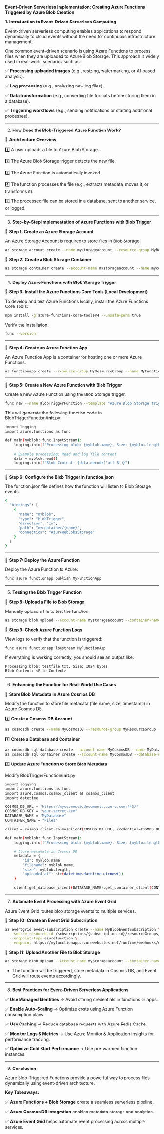 **Event-Driven Serverless Implementation: Creating Azure Functions Triggered by Azure Blob Creation**

**1. Introduction to Event-Driven Serverless Computing**

Event-driven serverless computing enables applications to respond dynamically to cloud events without the need for continuous infrastructure management.

One common event-driven scenario is using Azure Functions to process files when they are uploaded to Azure Blob Storage. This approach is widely used in real-world scenarios such as:

✅ **Processing uploaded images** (e.g., resizing, watermarking, or AI-based analysis).

✅ **Log processing** (e.g., analyzing new log files).

✅ **Data transformation** (e.g., converting file formats before storing them in a database).

✅ **Triggering workflows** (e.g., sending notifications or starting additional processes).

---

2. **How Does the Blob-Triggered Azure Function Work?**

📌 **Architecture Overview**

1️⃣ A user uploads a file to Azure Blob Storage.

2️⃣ The Azure Blob Storage trigger detects the new file.

3️⃣ The Azure Function is automatically invoked.

4️⃣ The function processes the file (e.g., extracts metadata, moves it, or transforms it).

5️⃣ The processed file can be stored in a database, sent to another service, or logged.

---

3. **Step-by-Step Implementation of Azure Functions with Blob Trigger**

🔹 **Step 1: Create an Azure Storage Account**

An Azure Storage Account is required to store files in Blob Storage.

```bash
az storage account create --name mystorageaccount --resource-group MyResourceGroup --location eastus --sku Standard_LRS
```

🔹 **Step 2: Create a Blob Storage Container**

```bash
az storage container create --account-name mystorageaccount --name mycontainer
```

---

4. **Deploy Azure Functions with Blob Storage Trigger**

🔹 **Step 3: Install the Azure Functions Core Tools (Local Development)**

To develop and test Azure Functions locally, install the Azure Functions Core Tools:

```bash
npm install -g azure-functions-core-tools@4 --unsafe-perm true
```

Verify the installation:

```bash
func --version
```

---

🔹 **Step 4: Create an Azure Function App**

An Azure Function App is a container for hosting one or more Azure Functions.

```bash
az functionapp create --resource-group MyResourceGroup --name MyFunctionApp --storage-account mystorageaccount --runtime python
```

---

🔹 **Step 5: Create a New Azure Function with Blob Trigger**

Create a new Azure Function using the Blob Storage trigger.

```bash
func new --name BlobTriggerFunction --template "Azure Blob Storage trigger" --language Python
```

This will generate the following function code in BlobTriggerFunction/__init__.py:

```bash
import logging
import azure.functions as func

def main(myblob: func.InputStream):
    logging.info(f"Processing blob: {myblob.name}, Size: {myblob.length} bytes")
    
    # Example processing: Read and log file content
    data = myblob.read()
    logging.info(f"Blob Content: {data.decode('utf-8')}")
```

---

🔹 **Step 6: Configure the Blob Trigger in function.json**

The function.json file defines how the function will listen to Blob Storage events.

```bash
{
  "bindings": [
    {
      "name": "myblob",
      "type": "blobTrigger",
      "direction": "in",
      "path": "mycontainer/{name}",
      "connection": "AzureWebJobsStorage"
    }
  ]
}
```

---

🔹 **Step 7: Deploy the Azure Function**

Deploy the Azure Function to Azure:

```bash
func azure functionapp publish MyFunctionApp
```

---

5. **Testing the Blob Trigger Function**

🔹 **Step 8: Upload a File to Blob Storage**

Manually upload a file to test the function:

```bash
az storage blob upload --account-name mystorageaccount --container-name mycontainer --name testfile.txt --file ./testfile.txt
```

🔹 **Step 9: Check Azure Function Logs**

View logs to verify that the function is triggered:

```bash
func azure functionapp logstream MyFunctionApp
```

If everything is working correctly, you should see an output like:

```bash
Processing blob: testfile.txt, Size: 1024 bytes
Blob Content: <File Content>
```

---

6. **Enhancing the Function for Real-World Use Cases**

🔹 **Store Blob Metadata in Azure Cosmos DB**

Modify the function to store file metadata (file name, size, timestamp) in Azure Cosmos DB.

1️⃣ **Create a Cosmos DB Account**

```bash
az cosmosdb create --name MyCosmosDB --resource-group MyResourceGroup --kind GlobalDocumentDB
```

2️⃣ **Create a Database and Container**

```bash
az cosmosdb sql database create --account-name MyCosmosDB --name MyDatabase --resource-group MyResourceGroup
az cosmosdb sql container create --account-name MyCosmosDB --database-name MyDatabase --name Files --partition-key-path "/id" --resource-group MyResourceGroup
```

3️⃣ **Update Azure Function to Store Blob Metadata**

Modify BlobTriggerFunction/__init__.py:

```bash
import logging
import azure.functions as func
import azure.cosmos.cosmos_client as cosmos_client
import datetime

COSMOS_DB_URL = "https://mycosmosdb.documents.azure.com:443/"
COSMOS_DB_KEY = "your-secret-key"
DATABASE_NAME = "MyDatabase"
CONTAINER_NAME = "Files"

client = cosmos_client.CosmosClient(COSMOS_DB_URL, credential=COSMOS_DB_KEY)

def main(myblob: func.InputStream):
    logging.info(f"Processing blob: {myblob.name}, Size: {myblob.length} bytes")

    # Store metadata in Cosmos DB
    metadata = {
        "id": myblob.name,
        "filename": myblob.name,
        "size": myblob.length,
        "uploaded_at": str(datetime.datetime.utcnow())
    }

    client.get_database_client(DATABASE_NAME).get_container_client(CONTAINER_NAME).create_item(metadata)
```

---

7. **Automate Event Processing with Azure Event Grid**

Azure Event Grid routes blob storage events to multiple services.

🔹 **Step 10: Create an Event Grid Subscription**

```bash
az eventgrid event-subscription create --name MyBlobEventSubscription \
  --source-resource-id /subscriptions/{subscription-id}/resourceGroups/MyResourceGroup/providers/Microsoft.Storage/storageAccounts/mystorageaccount \
  --endpoint-type azurefunction \
  --endpoint https://myfunctionapp.azurewebsites.net/runtime/webhooks/eventgrid
```

🔹 **Step 11: Upload Another File to Blob Storage**

```bash
az storage blob upload --account-name mystorageaccount --container-name mycontainer --name newfile.txt --file ./newfile.txt
```

   - The function will be triggered, store metadata in Cosmos DB, and Event Grid will route events accordingly.

---

8. **Best Practices for Event-Driven Serverless Applications**

✅ **Use Managed Identities** → Avoid storing credentials in functions or apps.

✅ **Enable Auto-Scaling** → Optimize costs using Azure Function consumption plans.

✅ **Use Caching** → Reduce database requests with Azure Redis Cache.

✅ **Monitor Logs & Metrics** → Use Azure Monitor & Application Insights for performance tracking.

✅ **Optimize Cold Start Performance** → Use pre-warmed function instances.

---

9. **Conclusion**

Azure Blob-Triggered Functions provide a powerful way to process files dynamically using event-driven architecture.

**Key Takeaways:**

✅ **Azure Functions + Blob Storage** create a seamless serverless pipeline.

✅ **Azure Cosmos DB integration** enables metadata storage and analytics.

✅ **Azure Event Grid** helps automate event processing across multiple services.
